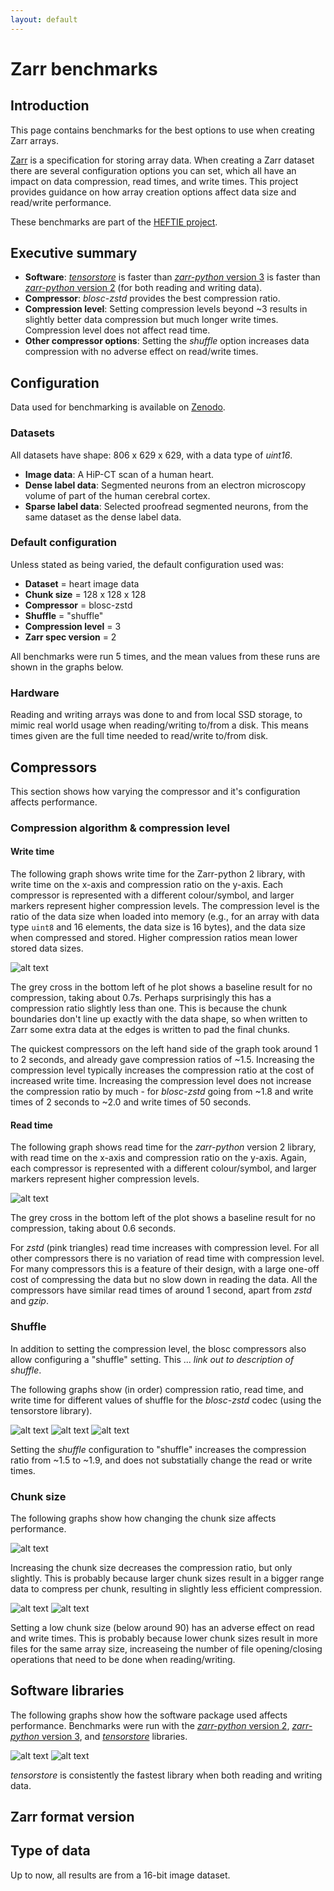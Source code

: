 ```yaml
---
layout: default
---
```


# Zarr benchmarks

## Introduction

This page contains benchmarks for the best options to use when creating Zarr
arrays.

[Zarr](https://zarr.dev/) is a specification for storing array data. When
creating a Zarr dataset there are several configuration options you can set,
which all have an impact on data compression, read times, and write times. This
project provides guidance on how array creation options affect data size and
read/write performance.

These benchmarks are part of the
[HEFTIE project](https://github.com/HEFTIEProject).

## Executive summary

- **Software**: _[tensorstore](https://google.github.io/tensorstore/)_ is faster
  than [_zarr-python_ version 3](https://zarr.readthedocs.io/en/stable/) is
  faster than [_zarr-python_ version 2](https://zarr.readthedocs.io/en/v2.18.5/)
  (for both reading and writing data).
- **Compressor**: _blosc-zstd_ provides the best compression ratio.
- **Compression level**: Setting compression levels beyond ~3 results in
  slightly better data compression but much longer write times. Compression
  level does not affect read time.
- **Other compressor options**: Setting the _shuffle_ option increases data
  compression with no adverse effect on read/write times.

## Configuration

Data used for benchmarking is available on
[Zenodo](https://doi.org/10.5281/zenodo.15544055).

### Datasets

All datasets have shape: 806 x 629 x 629, with a data type of _uint16_.

- **Image data**: A HiP-CT scan of a human heart.
- **Dense label data**: Segmented neurons from an electron microscopy volume of
  part of the human cerebral cortex.
- **Sparse label data**: Selected proofread segmented neurons, from the same
  dataset as the dense label data.

### Default configuration

Unless stated as being varied, the default configuration used was:

- **Dataset** = heart image data
- **Chunk size** = 128 x 128 x 128
- **Compressor** = blosc-zstd
- **Shuffle** = "shuffle"
- **Compression level** = 3
- **Zarr spec version** = 2

All benchmarks were run 5 times, and the mean values from these runs are shown
in the graphs below.

### Hardware

Reading and writing arrays was done to and from local SSD storage, to mimic real
world usage when reading/writing to/from a disk. This means times given are the
full time needed to read/write to/from disk.

## Compressors

This section shows how varying the compressor and it's configuration affects
performance.

### Compression algorithm & compression level

#### Write time

The following graph shows write time for the Zarr-python 2 library, with write
time on the x-axis and compression ratio on the y-axis. Each compressor is
represented with a different colour/symbol, and larger markers represent higher
compression levels. The compression level is the ratio of the data size when
loaded into memory (e.g., for an array with data type `uint8` and 16 elements,
the data size is 16 bytes), and the data size when compressed and stored. Higher
compression ratios mean lower stored data sizes.

![alt text](assets/write_single.png)

The grey cross in the bottom left of he plot shows a baseline result for no
compression, taking about 0.7s. Perhaps surprisingly this has a compression
ratio slightly less than one. This is because the chunk boundaries don't line up
exactly with the data shape, so when written to Zarr some extra data at the
edges is written to pad the final chunks.

The quickest compressors on the left hand side of the graph took around 1 to 2
seconds, and already gave compression ratios of ~1.5. Increasing the compression
level typically increases the compression ratio at the cost of increased write
time. Increasing the compression level does not increase the compression ratio
by much - for _blosc-zstd_ going from ~1.8 and write times of 2 seconds to ~2.0
and write times of 50 seconds.

#### Read time

The following graph shows read time for the _zarr-python_ version 2 library,
with read time on the x-axis and compression ratio on the y-axis. Again, each
compressor is represented with a different colour/symbol, and larger markers
represent higher compression levels.

![alt text](assets/read_single.png)

The grey cross in the bottom left of the plot shows a baseline result for no
compression, taking about 0.6 seconds.

For _zstd_ (pink triangles) read time increases with compression level. For all
other compressors there is no variation of read time with compression level. For
many compressors this is a feature of their design, with a large one-off cost of
compressing the data but no slow down in reading the data. All the compressors
have similar read times of around 1 second, apart from _zstd_ and _gzip_.

### Shuffle

In addition to setting the compression level, the blosc compressors also allow
configuring a "shuffle" setting. This ... _link out to description of shuffle_.

The following graphs show (in order) compression ratio, read time, and write
time for different values of shuffle for the _blosc-zstd_ codec (using the
tensorstore library).

![alt text](assets/shuffle_compression.png) ![alt text](assets/shuffle_read.png)
![alt text](assets/shuffle_write.png)

Setting the _shuffle_ configuration to "shuffle" increases the compression ratio
from ~1.5 to ~1.9, and does not substatially change the read or write times.

### Chunk size

The following graphs show how changing the chunk size affects performance.

![alt text](assets/chunk_size/compression.png)

Increasing the chunk size decreases the compression ratio, but only slightly.
This is probably because larger chunk sizes result in a bigger range data to
compress per chunk, resulting in slightly less efficient compression.

![alt text](assets/chunk_size/read.png) ![alt text](assets/chunk_size/write.png)

Setting a low chunk size (below around 90) has an adverse effect on read and
write times. This is probably because lower chunk sizes result in more files for
the same array size, increaseing the number of file opening/closing operations
that need to be done when reading/writing.

## Software libraries

The following graphs show how the software package used affects performance.
Benchmarks were run with the
[_zarr-python_ version 2](https://zarr.readthedocs.io/en/v2.18.5/),
[_zarr-python_ version 3](https://zarr.readthedocs.io/en/stable/), and
_[tensorstore](https://google.github.io/tensorstore/)_ libraries.

![alt text](assets/library/read.png) ![alt text](assets/library/write.png)

_tensorstore_ is consistently the fastest library when both reading and writing
data.

## Zarr format version

## Type of data

Up to now, all results are from a 16-bit image dataset.
